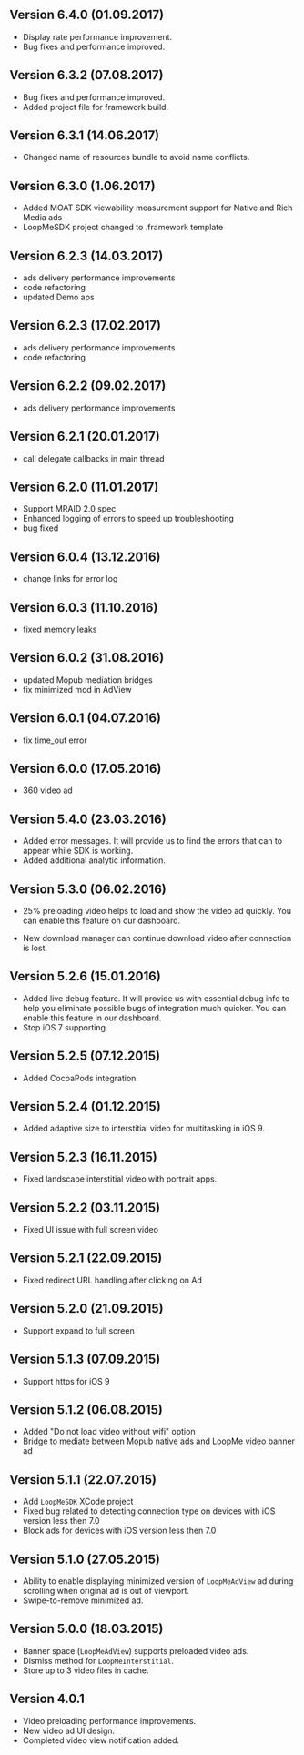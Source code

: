 ## Version 6.4.0 (01.09.2017)

- Display rate performance improvement.
- Bug fixes and performance improved.

## Version 6.3.2 (07.08.2017)

- Bug fixes and performance improved.
- Added project file for framework build.

## Version 6.3.1 (14.06.2017)

- Changed name of resources bundle to avoid name conflicts.

## Version 6.3.0 (1.06.2017)

- Added MOAT SDK viewability measurement support for Native and Rich Media ads
- LoopMeSDK project changed to .framework template

## Version 6.2.3 (14.03.2017)

- ads delivery performance improvements
- code refactoring
- updated Demo aps

## Version 6.2.3 (17.02.2017)

- ads delivery performance improvements
- code refactoring

## Version 6.2.2 (09.02.2017)

- ads delivery performance improvements

## Version 6.2.1 (20.01.2017)

- call delegate callbacks in main thread

## Version 6.2.0 (11.01.2017)

- Support MRAID 2.0 spec
- Enhanced logging of errors to speed up troubleshooting
- bug fixed

## Version 6.0.4 (13.12.2016)

- change links for error log

## Version 6.0.3 (11.10.2016)

- fixed memory leaks

## Version 6.0.2 (31.08.2016)

- updated Mopub mediation bridges
- fix minimized mod in AdView

## Version 6.0.1 (04.07.2016)

- fix time_out error

## Version 6.0.0 (17.05.2016)

- 360 video ad

## Version 5.4.0 (23.03.2016)

- Added error messages. It will provide us to find the errors that can to appear while SDK is working.
- Added additional analytic information.

## Version 5.3.0 (06.02.2016)

- 25% preloading video helps to load and show the video ad quickly. You can enable this feature on our dashboard.

- New download manager can continue download video after connection is lost.

## Version 5.2.6 (15.01.2016)

- Added live debug feature. It will provide us with essential debug info to help you eliminate possible bugs of integration much quicker. You can enable this feature in our dashboard.
- Stop iOS 7 supporting.

## Version 5.2.5 (07.12.2015)

- Added CocoaPods integration.

## Version 5.2.4 (01.12.2015)

- Added adaptive size to interstitial video for multitasking in iOS 9.

## Version 5.2.3 (16.11.2015)

- Fixed landscape interstitial video with portrait apps.

## Version 5.2.2 (03.11.2015)

- Fixed UI issue with full screen video

## Version 5.2.1 (22.09.2015)

- Fixed redirect URL handling after clicking on Ad

## Version 5.2.0 (21.09.2015)

- Support expand to full screen

## Version 5.1.3 (07.09.2015)

- Support https for iOS 9 

## Version 5.1.2 (06.08.2015)

- Added "Do not load video without wifi" option 
- Bridge to mediate between Mopub native ads and LoopMe video banner ad

## Version 5.1.1 (22.07.2015)

- Add `LoopMeSDK` XCode project 
- Fixed bug related to detecting connection type on devices with iOS version less then 7.0
- Block ads for devices with iOS version less then 7.0

## Version 5.1.0 (27.05.2015)

- Ability to enable displaying minimized version of `LoopMeAdView` ad during scrolling when original ad is out of viewport.
- Swipe-to-remove minimized ad.

## Version 5.0.0 (18.03.2015)

- Banner space (`LoopMeAdView`) supports preloaded video ads.
- Dismiss method for `LoopMeInterstitial`.
- Store up to 3 video files in cache.

## Version 4.0.1

- Video preloading performance improvements.
- New video ad UI design.
- Completed video view notification added.


